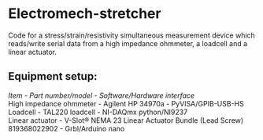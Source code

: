 # Electromech-stretcher
Code for a stress/strain/resistivity simultaneous measurement device which reads/write serial data from a high impedance ohmmeter, a loadcell and a linear actuator.

## Equipment setup:
*Item - Part number/model - Software/Hardware interface*\
High impedance ohmmeter - Agilent HP 34970a - PyVISA/GPIB-USB-HS\
Loadcell - TAL220 loadcell - NI-DAQmx python/NI9237\
Linear actuator - V-Slot® NEMA 23 Linear Actuator Bundle (Lead Screw) 819368022902 - Grbl/Arduino nano

